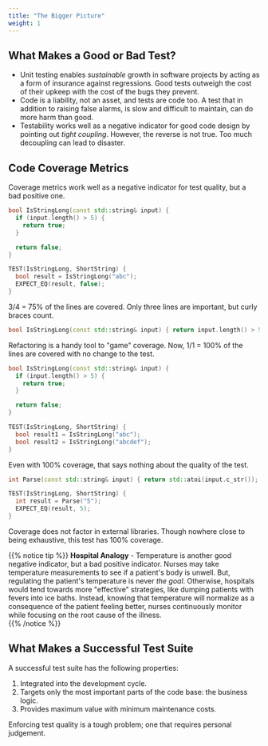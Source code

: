 ```yaml
---
title: "The Bigger Picture"
weight: 1
---
```


## What Makes a Good or Bad Test?

- Unit testing enables *sustainable* growth in software projects by acting as a form of insurance 
  against regressions. Good tests outweigh the cost of their upkeep with the cost of the bugs they 
  prevent.
- Code is a liability, not an asset, and tests are code too. A test that in addition to raising 
  false alarms, is slow and difficult to maintain, can do more harm than good.
- Testability works well as a negative indicator for good code design by pointing out 
  *tight coupling*.  However, the reverse is not true. Too much decoupling can lead to disaster.

## Code Coverage Metrics

Coverage metrics work well as a negative indicator for test quality, but a bad positive one.

```cpp
bool IsStringLong(const std::string& input) {
  if (input.length() > 5) {
    return true;
  }

  return false;
}

TEST(IsStringLong, ShortString) {
  bool result = IsStringLong("abc");
  EXPECT_EQ(result, false);
}
```

3/4 = 75% of the lines are covered. Only three lines are important, but curly braces count.

```cpp
bool IsStringLong(const std::string& input) { return input.length() > 5; }
```

Refactoring is a handy tool to "game" coverage. Now, 1/1 = 100% of the lines are covered with no 
change to the test.

```cpp
bool IsStringLong(const std::string& input) {
  if (input.length() > 5) {
    return true;
  }

  return false;
}

TEST(IsStringLong, ShortString) {
  bool result1 = IsStringLong("abc");
  bool result2 = IsStringLong("abcdef");
}
```

Even with 100% coverage, that says nothing about the quality of the test.

```cpp
int Parse(const std::string& input) { return std::atoi(input.c_str()); }

TEST(IsStringLong, ShortString) {
  int result = Parse("5");
  EXPECT_EQ(result, 5);
}
```

Coverage does not factor in external libraries. Though nowhere close to being exhaustive, this 
test has 100% coverage.

{{% notice tip %}}
**Hospital Analogy** - Temperature is another good negative indicator, but a bad positive indicator. 
Nurses may take temperature measurements to see if a patient's body is unwell. But, regulating the 
patient's temperature is never *the goal*. Otherwise, hospitals would tend towards more "effective" 
strategies, like dumping patients with fevers into ice baths. Instead, knowing that temperature 
will normalize as a consequence of the patient feeling better, nurses continuously monitor while 
focusing on the root cause of the illness.  
{{% /notice %}}

## What Makes a Successful Test Suite

A successful test suite has the following properties:

1. Integrated into the development cycle.
1. Targets only the most important parts of the code base: the business logic.
1. Provides maximum value with minimum maintenance costs.

Enforcing test quality is a tough problem; one that requires personal judgement.
